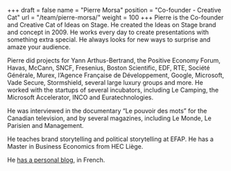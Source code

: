 +++
draft		= false
name		= "Pierre Morsa"
position 	= "Co-founder - Creative Cat"
url			= "/team/pierre-morsa/"
weight		= 100
+++
Pierre is the Co-founder and Creative Cat of Ideas on Stage. He created the Ideas on Stage brand and concept in 2009. He works every day to create presentations with something extra special. He always looks for new ways to surprise and amaze your audience.

Pierre did projects for Yann Arthus-Bertrand, the Positive Economy Forum, Havas, McCann, SNCF, Fresenius, Boston Scientific, EDF, RTE, Société Générale, Murex, l’Agence Française de Développement, Google, Microsoft, Vade Secure, Stormshield, several large luxury groups and more. He worked with the startups of several incubators, including Le Camping, the Microsoft Accelerator, INCO and Euratechnologies.

He was interviewed in the documentary “Le pouvoir des mots” for the Canadian television, and by several magazines, including Le Monde, Le Parisien and Management.

He teaches brand storytelling and political storytelling at EFAP. He has a Master in Business Economics from HEC Liège.

He [has a personal blog](https://www.pierremorsa.com/), in French.